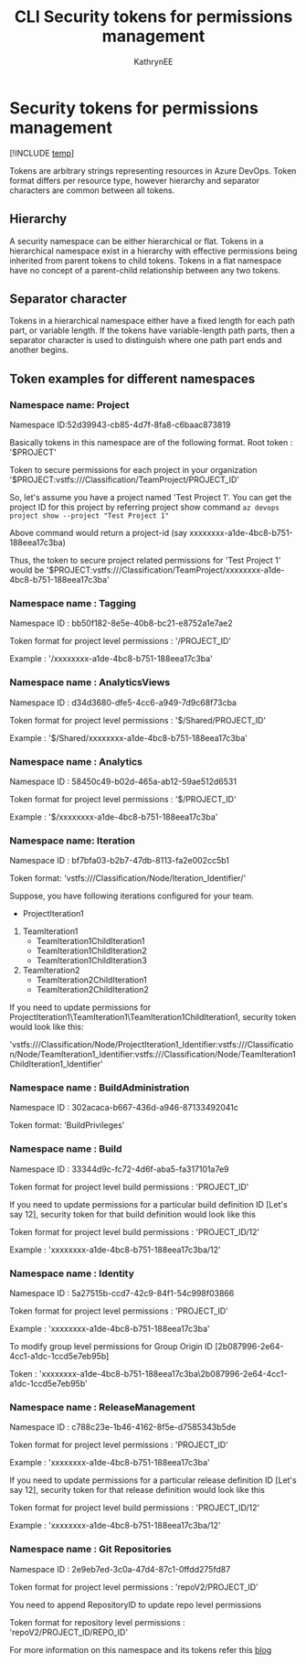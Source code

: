 ﻿---
title: CLI Security tokens for permissions management
titleSuffix: Azure DevOps
description: Use Azure DevOps CLI to manage security tokens for permissions management
ms.topic: reference
ms.prod: devops
ms.technology: devops-ref
ms.manager: mijacobs
ms.author: geverghe
author: KathrynEE
monikerRange: "azure-devops"
ms.date: 06/18/2019
---

# Security tokens for permissions management

[!INCLUDE [temp](../includes/version-vsts-only.md)]

Tokens are arbitrary strings representing resources in Azure DevOps. Token format differs per resource type, however hierarchy and separator characters are common between all tokens.

## Hierarchy

A security namespace can be either hierarchical or flat.
Tokens in a hierarchical namespace exist in a hierarchy with effective permissions being inherited from parent tokens to child tokens.
Tokens in a flat namespace have no concept of a parent-child relationship between any two tokens.

## Separator character

Tokens in a hierarchical namespace either have a fixed length for each path part, or variable length.
If the tokens have variable-length path parts, then a separator character is used to distinguish where one path part ends and another begins.

## Token examples for different namespaces

### Namespace name: Project

Namespace ID:52d39943-cb85-4d7f-8fa8-c6baac873819

Basically tokens in this namespace are of the following format.
Root token : '\$PROJECT'

Token to secure permissions for each project in your organization
'\$PROJECT:vstfs:///Classification/TeamProject/PROJECT_ID'

So, let's assume you have a project named 'Test Project 1'.
You can get the project ID for this project by referring project show command
`az devops project show --project "Test Project 1"`

Above command would return a project-id (say xxxxxxxx-a1de-4bc8-b751-188eea17c3ba)

Thus, the token to secure project related permissions for 'Test Project 1' would be
'\$PROJECT:vstfs:///Classification/TeamProject/xxxxxxxx-a1de-4bc8-b751-188eea17c3ba'

### Namespace name : Tagging

Namespace ID : bb50f182-8e5e-40b8-bc21-e8752a1e7ae2

Token format for project level permissions : '/PROJECT_ID'

Example : '/xxxxxxxx-a1de-4bc8-b751-188eea17c3ba'

### Namespace name : AnalyticsViews

Namespace ID : d34d3680-dfe5-4cc6-a949-7d9c68f73cba

Token format for project level permissions : '\$/Shared/PROJECT_ID'

Example : '\$/Shared/xxxxxxxx-a1de-4bc8-b751-188eea17c3ba'

### Namespace name : Analytics

Namespace ID : 58450c49-b02d-465a-ab12-59ae512d6531

Token format for project level permissions : '\$/PROJECT_ID'

Example : '\$/xxxxxxxx-a1de-4bc8-b751-188eea17c3ba'

### Namespace name: Iteration

Namespace ID : bf7bfa03-b2b7-47db-8113-fa2e002cc5b1

Token format: 'vstfs:///Classification/Node/Iteration_Identifier/'

Suppose, you have following iterations configured for your team.

- ProjectIteration1

1.  TeamIteration1
    - TeamIteration1ChildIteration1
    - TeamIteration1ChildIteration2
    - TeamIteration1ChildIteration3
2.  TeamIteration2
    - TeamIteration2ChildIteration1
    - TeamIteration2ChildIteration2

If you need to update permissions for ProjectIteration1\TeamIteration1\TeamIteration1ChildIteration1, security token would look like this:

'vstfs:///Classification/Node/ProjectIteration1_Identifier:vstfs:///Classification/Node/TeamIteration1_Identifier:vstfs:///Classification/Node/TeamIteration1ChildIteration1_Identifier'

### Namespace name : BuildAdministration

Namespace ID : 302acaca-b667-436d-a946-87133492041c

Token format: 'BuildPrivileges'

### Namespace name : Build

Namespace ID : 33344d9c-fc72-4d6f-aba5-fa317101a7e9

Token format for project level build permissions : 'PROJECT_ID'

If you need to update permissions for a particular build definition ID [Let's say 12], security token for that build definition would look like this

Token format for project level build permissions : 'PROJECT_ID/12'

Example : 'xxxxxxxx-a1de-4bc8-b751-188eea17c3ba/12'

### Namespace name : Identity

Namespace ID : 5a27515b-ccd7-42c9-84f1-54c998f03866

Token format for project level permissions : 'PROJECT_ID'

Example : 'xxxxxxxx-a1de-4bc8-b751-188eea17c3ba'

To modify group level permissions for Group Origin ID [2b087996-2e64-4cc1-a1dc-1ccd5e7eb95b]

Token : 'xxxxxxxx-a1de-4bc8-b751-188eea17c3ba\2b087996-2e64-4cc1-a1dc-1ccd5e7eb95b'

### Namespace name : ReleaseManagement

Namespace ID : c788c23e-1b46-4162-8f5e-d7585343b5de

Token format for project level permissions : 'PROJECT_ID'

Example : 'xxxxxxxx-a1de-4bc8-b751-188eea17c3ba'

If you need to update permissions for a particular release definition ID [Let's say 12], security token for that release definition would look like this

Token format for project level build permissions : 'PROJECT_ID/12'

Example : 'xxxxxxxx-a1de-4bc8-b751-188eea17c3ba/12'

### Namespace name : Git Repositories

Namespace ID : 2e9eb7ed-3c0a-47d4-87c1-0ffdd275fd87

Token format for project level permissions : 'repoV2/PROJECT_ID'

You need to append RepositoryID to update repo level permissions

Token format for repository level permissions : 'repoV2/PROJECT_ID/REPO_ID'

For more information on this namespace and its tokens refer this [blog](https://devblogs.microsoft.com/devops/git-repo-tokens-for-the-security-service/)
